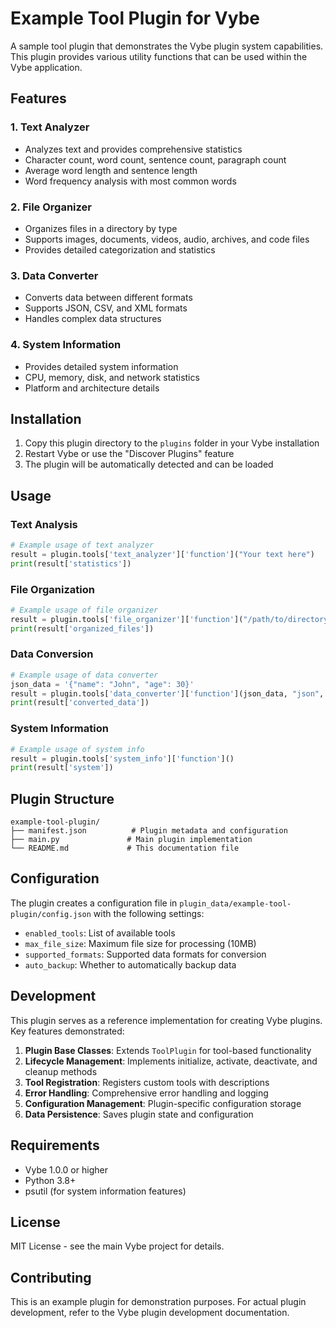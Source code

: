 # Example Tool Plugin for Vybe

A sample tool plugin that demonstrates the Vybe plugin system capabilities. This plugin provides various utility functions that can be used within the Vybe application.

## Features

### 1. Text Analyzer
- Analyzes text and provides comprehensive statistics
- Character count, word count, sentence count, paragraph count
- Average word length and sentence length
- Word frequency analysis with most common words

### 2. File Organizer
- Organizes files in a directory by type
- Supports images, documents, videos, audio, archives, and code files
- Provides detailed categorization and statistics

### 3. Data Converter
- Converts data between different formats
- Supports JSON, CSV, and XML formats
- Handles complex data structures

### 4. System Information
- Provides detailed system information
- CPU, memory, disk, and network statistics
- Platform and architecture details

## Installation

1. Copy this plugin directory to the `plugins` folder in your Vybe installation
2. Restart Vybe or use the "Discover Plugins" feature
3. The plugin will be automatically detected and can be loaded

## Usage

### Text Analysis
```python
# Example usage of text analyzer
result = plugin.tools['text_analyzer']['function']("Your text here")
print(result['statistics'])
```

### File Organization
```python
# Example usage of file organizer
result = plugin.tools['file_organizer']['function']("/path/to/directory")
print(result['organized_files'])
```

### Data Conversion
```python
# Example usage of data converter
json_data = '{"name": "John", "age": 30}'
result = plugin.tools['data_converter']['function'](json_data, "json", "csv")
print(result['converted_data'])
```

### System Information
```python
# Example usage of system info
result = plugin.tools['system_info']['function']()
print(result['system'])
```

## Plugin Structure

```
example-tool-plugin/
├── manifest.json          # Plugin metadata and configuration
├── main.py               # Main plugin implementation
└── README.md             # This documentation file
```

## Configuration

The plugin creates a configuration file in `plugin_data/example-tool-plugin/config.json` with the following settings:

- `enabled_tools`: List of available tools
- `max_file_size`: Maximum file size for processing (10MB)
- `supported_formats`: Supported data formats for conversion
- `auto_backup`: Whether to automatically backup data

## Development

This plugin serves as a reference implementation for creating Vybe plugins. Key features demonstrated:

1. **Plugin Base Classes**: Extends `ToolPlugin` for tool-based functionality
2. **Lifecycle Management**: Implements initialize, activate, deactivate, and cleanup methods
3. **Tool Registration**: Registers custom tools with descriptions
4. **Error Handling**: Comprehensive error handling and logging
5. **Configuration Management**: Plugin-specific configuration storage
6. **Data Persistence**: Saves plugin state and configuration

## Requirements

- Vybe 1.0.0 or higher
- Python 3.8+
- psutil (for system information features)

## License

MIT License - see the main Vybe project for details.

## Contributing

This is an example plugin for demonstration purposes. For actual plugin development, refer to the Vybe plugin development documentation.
